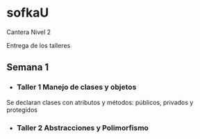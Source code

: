 # sofkaU
Cantera Nivel 2

Entrega de los talleres

## Semana 1

- ### Taller 1 Manejo de clases y objetos

Se declaran clases con atributos y métodos: públicos, privados y protegidos

- ### Taller 2 Abstracciones y Polimorfismo
